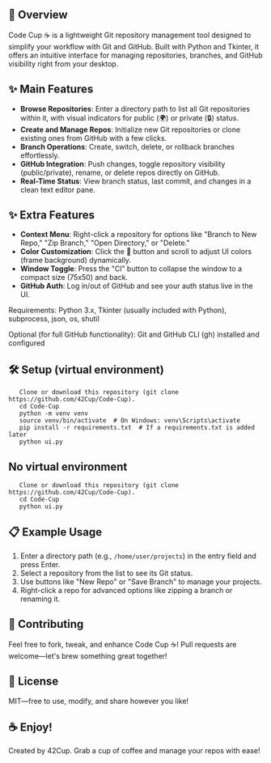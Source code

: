 ## 🚀 Overview
Code Cup ☕ is a lightweight Git repository management tool designed to simplify your workflow with Git and GitHub. Built with Python and Tkinter, it offers an intuitive interface for managing repositories, branches, and GitHub visibility right from your desktop.

## ✨ Main Features
- **Browse Repositories**: Enter a directory path to list all Git repositories within it, with visual indicators for public (🌍) or private (🔒) status.
- **Create and Manage Repos**: Initialize new Git repositories or clone existing ones from GitHub with a few clicks.
- **Branch Operations**: Create, switch, delete, or rollback branches effortlessly.
- **GitHub Integration**: Push changes, toggle repository visibility (public/private), rename, or delete repos directly on GitHub.
- **Real-Time Status**: View branch status, last commit, and changes in a clean text editor pane.

## ✨ Extra Features
- **Context Menu**: Right-click a repository for options like "Branch to New Repo," "Zip Branch," "Open Directory," or "Delete."
- **Color Customization**: Click the 🎨 button and scroll to adjust UI colors (frame background) dynamically.
- **Window Toggle**: Press the "Cl" button to collapse the window to a compact size (75x50) and back.
- **GitHub Auth**: Log in/out of GitHub and see your auth status live in the UI.


Requirements: Python 3.x, Tkinter (usually included with Python), subprocess, json, os, shutil

Optional (for full GitHub functionality): Git and GitHub CLI (gh) installed and configured

## 🛠️ Setup (virtual environment)
```
   Clone or download this repository (git clone https://github.com/42Cup/Code-Cup).
   cd Code-Cup
   python -m venv venv
   source venv/bin/activate  # On Windows: venv\Scripts\activate
   pip install -r requirements.txt  # If a requirements.txt is added later
   python ui.py
```
## No virtual environment
```
   Clone or download this repository (git clone https://github.com/42Cup/Code-Cup).
   cd Code-Cup
   python ui.py
```

## 📋 Example Usage
1. Enter a directory path (e.g., `/home/user/projects`) in the entry field and press Enter.
2. Select a repository from the list to see its Git status.
3. Use buttons like "New Repo" or "Save Branch" to manage your projects.
4. Right-click a repo for advanced options like zipping a branch or renaming it.

## 🤝 Contributing
Feel free to fork, tweak, and enhance Code Cup ☕! Pull requests are welcome—let's brew something great together!

## 📜 License
MIT—free to use, modify, and share however you like!

## ☕ Enjoy!
Created by 42Cup. Grab a cup of coffee and manage your repos with ease!
